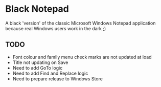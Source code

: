 # Black Notepad

A black 'version' of the classic Microsoft Windows Notepad application because real Windows users work in the dark ;)

## TODO ##

* Font colour and family menu check marks are not updated at load
* Title not updating on Save
* Need to add GoTo logic
* Need to add Find and Replace logic
* Need to prepare release to Windows Store
